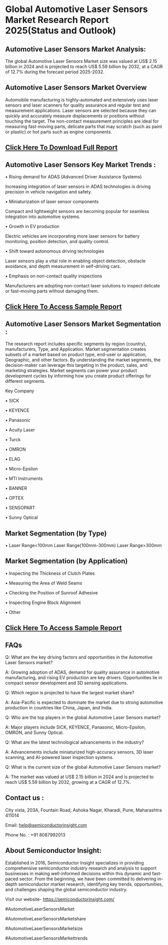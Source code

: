 Global Automotive Laser Sensors Market Research Report 2025(Status and Outlook)
=
Automotive Laser Sensors Market Analysis:
-
The global Automotive Laser Sensors Market size was valued at US$ 2.15 billion in 2024 and is projected to reach US$ 5.59 billion by 2032, at a CAGR of 12.7% during the forecast period 2025-2032.

Automotive Laser Sensors Market Overview
-
Automobile manufacturing is highly-automated and extensively uses laser sensors and laser scanners for quality assurance and regular test and measurement applications. Laser sensors are selected because they can quickly and accurately measure displacements or positions without touching the target. The non-contact measurement principles are ideal for measuring fast-moving parts, delicate parts that may scratch (such as paint or plastic) or hot parts such as engine components.

[Click Here To Download Full Report](https://semiconductorinsight.com/report/global-automotive-laser-sensors-market/)
-
Automotive Laser Sensors Key Market Trends  :
-
•	Rising demand for ADAS (Advanced Driver Assistance Systems)

Increasing integration of laser sensors in ADAS technologies is driving precision in vehicle navigation and safety.

•	Miniaturization of laser sensor components

Compact and lightweight sensors are becoming popular for seamless integration into automotive systems.

•	Growth in EV production

Electric vehicles are incorporating more laser sensors for battery monitoring, position detection, and quality control.

•	Shift toward autonomous driving technologies

Laser sensors play a vital role in enabling object detection, obstacle avoidance, and depth measurement in self-driving cars.

•	Emphasis on non-contact quality inspections

Manufacturers are adopting non-contact laser solutions to inspect delicate or fast-moving parts without damaging them.

[Click Here To Access Sample Report](https://semiconductorinsight.com/download-sample-report/?product_id=95590)
-
Automotive Laser Sensors Market Segmentation :
-
The research report includes specific segments by region (country), manufacturers, Type, and Application. Market segmentation creates subsets of a market based on product type, end-user or application, Geographic, and other factors. By understanding the market segments, the decision-maker can leverage this targeting in the product, sales, and marketing strategies. Market segments can power your product development cycles by informing how you create product offerings for different segments.

Key Company

•	SICK

•	KEYENCE

•	Panasonic

•	Acuity Laser

•	Turck

•	OMRON

•	ELAG

•	Micro-Epsilon

•	MTI Instruments

•	BANNER

•	OPTEX

•	SENSOPART

•	Sunny Optical

Market Segmentation (by Type)
-
•	Laser Range<100mm Laser Range(100mm-300mm) Laser Range>300mm

Market Segmentation (by Application)
-
•	Inspecting the Thickness of Clutch Plates

•	Measuring the Area of Weld Seams

•	Checking the Position of Sunroof Adhesive

•	Inspecting Engine Block Alignment

•	Other

[Click Here To Access Sample Report](https://semiconductorinsight.com/download-sample-report/?product_id=95590)
-
FAQs
-
Q: What are the key driving factors and opportunities in the Automotive Laser Sensors market?

A: Growing adoption of ADAS, demand for quality assurance in automotive manufacturing, and rising EV production are key drivers. Opportunities lie in compact sensor development and 3D sensing applications.

Q: Which region is projected to have the largest market share?

A: Asia-Pacific is expected to dominate the market due to strong automotive production in countries like China, Japan, and India.

Q: Who are the top players in the global Automotive Laser Sensors market?

A: Major players include SICK, KEYENCE, Panasonic, Micro-Epsilon, OMRON, and Sunny Optical.

Q: What are the latest technological advancements in the industry?

A: Advancements include miniaturized high-accuracy sensors, 3D laser scanning, and AI-powered laser inspection systems.

Q: What is the current size of the global Automotive Laser Sensors market?

A: The market was valued at US$ 2.15 billion in 2024 and is projected to reach US$ 5.59 billion by 2032, growing at a CAGR of 12.7%.

Contact us : 
-
City vista, 203A, Fountain Road, Ashoka Nagar, Kharadi, Pune, Maharashtra 411014

Email: help@semiconductorinsight.com

Phone No. : +91 8087992013

About Semiconductor Insight:
-
Established in 2016, Semiconductor Insight specializes in providing comprehensive semiconductor industry research and analysis to support businesses in making well-informed decisions within this dynamic and fast-paced sector. From the beginning, we have been committed to delivering in-depth semiconductor market research, identifying key trends, opportunities, and challenges shaping the global semiconductor industry.

Visit our website- https://semiconductorinsight.com/

#AutomotiveLaserSensorsMarket

#AutomotiveLaserSensorsMarketshare

#AutomotiveLaserSensorsMarketsize

#AutomotiveLaserSensorsMarkettrends



